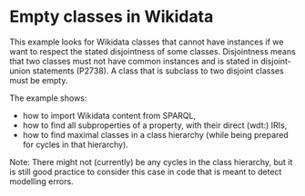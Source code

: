 # Empty classes in Wikidata

This example looks for Wikidata classes that cannot have instances if
we want to respect the stated disjointness of some classes. Disjointness
means that two classes must not have common instances and is stated in
disjoint-union statements (P2738). A class that is subclass to two disjoint
classes must be empty.

The example shows:
- how to import Wikidata content from SPARQL,
- how to find all subproperties of a property, with their direct (wdt:) IRIs,
- how to find maximal classes in a class hierarchy (while being prepared for cycles in that hierarchy).

Note: There might not (currently) be any cycles in the class hierarchy, but
it is still good practice to consider this case in code that is meant to detect
modelling errors.
